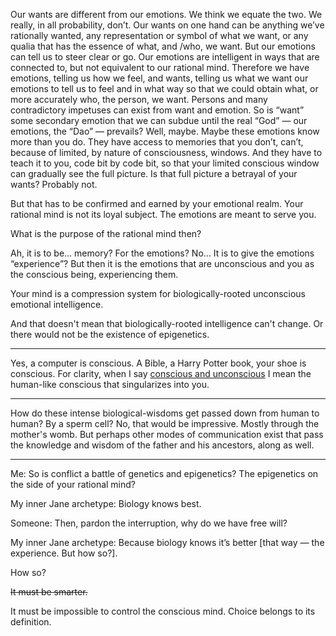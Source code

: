 Our wants are different from our emotions. We think we equate the two. We really, in all probability, don’t. Our wants on one hand can be anything we’ve rationally wanted, any representation or symbol of what we want, or any qualia that has the essence of what, and /who, we want. But our emotions can tell us to steer clear or go. Our emotions are intelligent in ways that are connected to, but not equivalent to our rational mind. Therefore we have emotions, telling us how we feel, and wants, telling us what we want our emotions to tell us to feel and in what way so that we could obtain what, or more accurately who, the person, we want. Persons and many contradictory impetuses can exist from want and emotion. So is “want” some secondary emotion that we can subdue until the real “God” — our emotions, the “Dao” — prevails? Well, maybe. Maybe these emotions know more than you do. They have access to memories that you don’t, can’t, because of limited, by nature of consciousness, windows. And they have to teach it to you, code bit by code bit, so that your limited conscious window can gradually see the full picture. Is that full picture a betrayal of your wants? Probably not. 

But that has to be confirmed and earned by your emotional realm. Your rational mind is not its loyal subject. The emotions are meant to serve you. 

What is the purpose of the rational mind then?

Ah, it is to be… memory? For the emotions? No… It is to give the emotions “experience”? But then it is the emotions that are unconscious and you as the conscious being, experiencing them.

Your mind is a compression system for biologically-rooted unconscious emotional intelligence.

And that doesn't mean that biologically-rooted intelligence can't change. Or there would not be the existence of epigenetics.

---

Yes, a computer is conscious. A Bible, a Harry Potter book, your shoe is conscious. For clarity, when I say [conscious and unconscious](Stuff22-What-is-consciousness?.md) I mean the human-like conscious that singularizes into you.

---

How do these intense biological-wisdoms get passed down from human to human? By a sperm cell? No, that would be impressive. Mostly through the mother's womb. But perhaps other modes of communication exist that pass the knowledge and wisdom of the father and his ancestors, along as well.

---

Me: So is conflict a battle of genetics and epigenetics? The epigenetics on the side of your rational mind?

My inner Jane archetype: Biology knows best.

Someone: Then, pardon the interruption, why do we have free will?

My inner Jane archetype: Because biology knows it’s better [that way — the experience. But how so?].

How so?

~~It must be smarter.~~

It must be impossible to control the conscious mind. Choice belongs to its definition.
